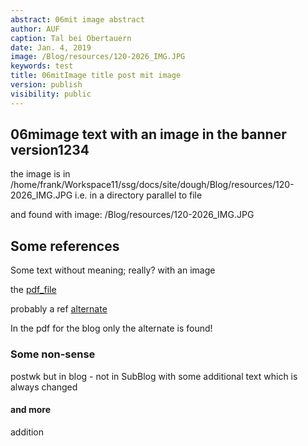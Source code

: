 ```yaml
---
abstract: 06mit image abstract
author: AUF
caption: Tal bei Obertauern
date: Jan. 4, 2019
image: /Blog/resources/120-2026_IMG.JPG
keywords: test
title: 06mitImage title post mit image
version: publish
visibility: public
---
```


## 06mimage text with an image in the banner version1234

the image is in /home/frank/Workspace11/ssg/docs/site/dough/Blog/resources/120-2026_IMG.JPG i.e. in a directory parallel to file

and found with image: /Blog/resources/120-2026_IMG.JPG
## Some references
Some text without meaning; really? with an image 

the [pdf_file](/Blog/resources/blogtest.pdf)

probably a ref [alternate](./resources/blogtest.pdf)

In the pdf for the blog only the alternate is found!

### Some non-sense
postwk but in blog - not in SubBlog
with some additional text 
which is always changed  
#### and more
addition